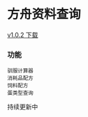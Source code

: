 # 方舟资料查询

[v1.0.2 下载](https://github.com/star-hengxing/ARK-assistant/releases)

### 功能

    驯服计算器
    消耗品配方
    饲料配方
    蛋类型查询

持续更新中
